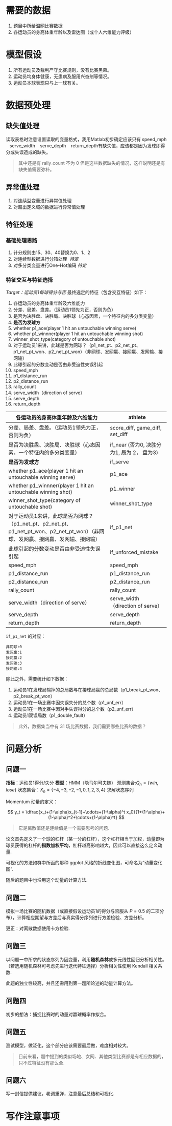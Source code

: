 # 需要的数据
1. 题目中所给温网比赛数据
2. 各运动员的身高体重年龄以及雷达图（或个人六维能力评级）
# 模型假设
1. 所有运动员及裁判严守比赛规则，没有比赛黑幕。
2. 运动员均身体健康，无患病及服用兴奋剂等情况。
3. 运动员本球表现只与上一球有关。
# 数据预处理
## 缺失值处理
读取表格时注意设置读取的变量格式，我用Matlab初步确定应该只有 speed_mph    serve_width    serve_depth    return_depth有缺失值，应该都是因为发球即得分或失误造成的缺失。

> 其中还是有 rally_count 不为 0 但是这些数据缺失的情况，这样说明还是有缺失值需要弥补。


## 异常值处理
1. 对连续型变量进行异常值处理
2. 对超出定义域的数据进行异常值处理
## 特征处理
### 基础处理思路
1. 计分规则由15、30、40替换为0、1、2
2. 对连续型数据进行分箱处理  *待定*
3. 对多分类变量进行One-Hot编码 *待定*
### 特征交互与特征选择
*Target：运动员1每球得分与否*
最终选定的特征（包含交互特征）如下：
1. 各运动员的身高体重年龄及六维能力
2. 分差、局差、盘差。（运动员1领先为正，否则为负）
3. 是否为决胜盘、决胜局、决胜球（心态因素，一个特征内的多分类变量）
4. **是否为发球方**
5. whether p1_ace(player 1 hit an untouchable winning serve)
6. whether p1_winnner(player 1 hit an untouchable winning shot)
7. winner_shot_type(category of untouchable shot)
8. 对于运动员1来讲，此球是否为网球？（p1_net_pt、p2_net_pt、p1_net_pt_won、p2_net_pt_won）（非网球、发网赢、接网赢、发网输、接网输）
9. 此球引起的分数变动是否由非受迫性失误引起
10. speed_mph
11. p1_distance_run
12. p2_distance_run
13. rally_count
14. serve_width（direction of serve）
15. serve_depth
16. return_depth

| 各运动员的身高体重年龄及六维能力 | athlete |
| ---- | ---- |
| 分差、局差、盘差。（运动员1领先为正，否则为负） | score_diff, game_diff, set_diff |
| 是否为决胜盘、决胜局、决胜球（心态因素，一个特征内的多分类变量） | if_near (否为0, 决胜分为1, 局为 2， 盘为3) |
| **是否为发球方** | if_serve |
| whether p1_ace(player 1 hit an untouchable winning serve) | p1_ace |
| whether p1_winnner(player 1 hit an untouchable winning shot) | p1_winner |
| winner_shot_type(category of untouchable shot) | winner_shot_type |
| 对于运动员1来讲，此球是否为网球？（p1_net_pt、p2_net_pt、p1_net_pt_won、p2_net_pt_won）（非网球、发网赢、接网赢、发网输、接网输） | if_p1_net |
| 此球引起的分数变动是否由非受迫性失误引起 | if_unforced_mistake |
| speed_mph | speed_mph |
| p1_distance_run | p1_distance_run |
| p2_distance_run | p2_distance_run |
| rally_count | rally_count |
| serve_width（direction of serve） | serve_width（direction of serve） |
| serve_depth | serve_depth |
| return_depth | return_depth |

`if_p1_net` 的对应：

```
非网球:0
发网赢:1
接网赢:2
发网输:3
接网输:4
```


除此之外，需要统计如下数据：
1. 运动员1在发球局输掉的总局数与在接球局赢的总局数（p1_break_pt_won、p2_break_pt_won）
2. 运动员1在一场比赛中因失误失分的总个数（p1_unf_err）
4. 运动员1在一场比赛中因对手失误得分的总个数（p2_unf_err）
5. 运动员1双误局数（p1_double_fault）


> 此外，数据集当中有 31 场比赛数据，我们需要哪些比赛的数据？
# 问题分析
## 问题一
**指标**：运动员1得分/失分
**模型**：HMM（隐马尔可夫链）
观测集合:$Q_n=\{ win,lose\}$
状态集合：$X_n=\{ -4,-3,-2,-1,0,1,2,3,4\}$
求解状态序列

Momentum 动量的定义：

$$
y_t = \dfrac{x_t+(1-\alpha)x_{t-1}+\cdots+(1-\alpha)^t x_0}{1+(1-\alpha)+(1-\alpha)^2+\cdots+(1-\alpha)^t}
$$
> 它是离散值还是连续值是一个需要思考的问题. 

论文首先定义了一个球的杠杆（某一分的杠杆），这个杠杆相当于加权，动量即为球员获得的杠杆的**指数加权平均**，杠杆越高影响越大，因此可以直接这么定义动量.

可视化的方法如群中所画的那种 ggplot 风格的折线变化图，可命名为“动量变化图”.

随后的题目中也沿用这个动量的计算方法.

## 问题二
模拟一场比赛的随机数据（或直接假设运动员1的得分与否服从 $P=0.5$ 的二项分布），计算相应期望与方差后与真实得分序列进行方差检验、方差分析。

更正：对离散数据使用卡方检验.
## 问题三
以问题一中所求的状态序列为因变量，利用**随机森林**或多元线性回归分析相关性。（若选用随机森林可考虑先进行迭代特征选择）分析相关性使用 Kendall 相关系数.

此题的独立性较高，并且还需用到第一题所论述的动量计算方法。
## 问题四
初步的想法：捕捉比赛时的动量对赢球概率作拟合。

## 问题五
测试模型，做泛化，这个部分应该需要最后做，难度相对较大。
> 目前来看，题中提到的类似场地、女网、其他类型比赛都是有相应数据的，只不过特征没有那么全.
## 问题六
写一封信提供建议，老调重弹，注意最后总结和可视化.

# 写作注意事项

